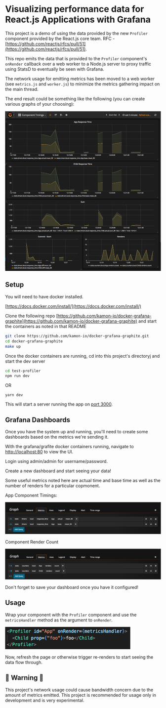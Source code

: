 # Visualizing performance data for React.js Applications with Grafana

This project is a demo of using the data provided by the new `Profiler` component provided by the React.js core team. RFC - [https://github.com/reactjs/rfcs/pull/51](https://github.com/reactjs/rfcs/pull/51).

This repo emits the data that is provided to the `Profiler` component's `onRender` callback over a web worker to a Node.js server to proxy traffic using StatsD to eventually be seen with Grafana.

The network usage for emitting metrics has been moved to a web worker (see `metrics.js` and `worker.js`) to minimize the metrics gathering impact on the main thread.

The end result could be something like the following (you can create various graphs of your choosing):

![./docs/timings.png](./docs/timings.png)

## Setup

You will need to have docker installed.

[https://docs.docker.com/install/](https://docs.docker.com/install/)

Clone the following repo [https://github.com/kamon-io/docker-grafana-graphite](https://github.com/kamon-io/docker-grafana-graphite) and start the containers as noted in that README

```bash
git clone https://github.com/kamon-io/docker-grafana-graphite.git
cd docker-grafana-graphite
make up
```

Once the docker containers are running, cd into this project's directoryj and start the dev server

```bash
cd test-profiler
npm run dev
```

OR

```
yarn dev
```

This will start a server running the app on [port 3000](http://localhost:3000).

## Grafana Dashboards

Once you have the system up and running, you'll need to create some dashboards based on the metrics we're sending it.

With the grafana/grafite docker containers running, navigate to [http://localhost:80](http://localhost:80) to view the UI.

Login using admin/admin for username/password.

Create a new dashboard and start seeing your data!

Some useful metrics noted here are actual time and base time as well as the number of renders for a particular copmonent.

App Component Timings:

![./docs/app_response_time_queries.png](./docs/app_response_time_queries.png)

Component Render Count

![./docs/render_count.png](./docs/render_count.png)

Don't forget to save your dashboard once you have it configured!

## Usage

Wrap your component with the `Profiler` component and use the `metricsHandler` method as the argument to `onRender`.

![./docs/profiler.png](./docs/profiler.png)

Now, refresh the page or otherwise trigger re-renders to start seeing the data flow through.

## 🚨 Warning 🚨

This project's network usage could cause bandwidth concern due to the amount of metrics emitted. This project is recommended for usage only in development and is very experimental.
